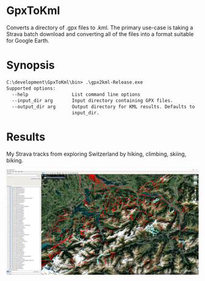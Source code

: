 # GpxToKml

Converts a directory of .gpx files to .kml. The primary use-case is taking a Strava batch download and converting all of the files into a format suitable for Google Earth.

# Synopsis
```
C:\development\GpxToKml\bin> .\gpx2kml-Release.exe
Supported options:
  --help                List command line options
  --input_dir arg       Input directory containing GPX files.
  --output_dir arg      Output directory for KML results. Defaults to
                        input_dir.
```
# Results

My Strava tracks from exploring Switzerland by hiking, climbing, skiing, biking.

![Example Imported Strava Activities](img/google_earth.jpeg?raw=true "Strava Tracks in Google Earth")
